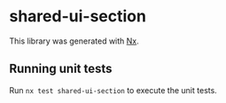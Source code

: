 # shared-ui-section

This library was generated with [Nx](https://nx.dev).

## Running unit tests

Run `nx test shared-ui-section` to execute the unit tests.

